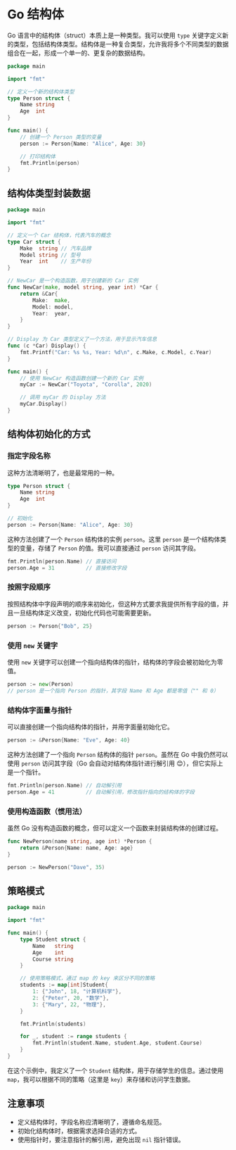# Go 结构体

Go 语言中的结构体（struct）本质上是一种类型。我可以使用 `type` 关键字定义新的类型，包括结构体类型。结构体是一种复合类型，允许我将多个不同类型的数据组合在一起，形成一个单一的、更复杂的数据结构。

```go
package main

import "fmt"

// 定义一个新的结构体类型
type Person struct {
    Name string
    Age  int
}

func main() {
    // 创建一个 Person 类型的变量
    person := Person{Name: "Alice", Age: 30}

    // 打印结构体
    fmt.Println(person)
}
```

## 结构体类型封装数据

```go
package main

import "fmt"

// 定义一个 Car 结构体，代表汽车的概念
type Car struct {
    Make  string // 汽车品牌
    Model string // 型号
    Year  int    // 生产年份
}

// NewCar 是一个构造函数，用于创建新的 Car 实例
func NewCar(make, model string, year int) *Car {
    return &Car{
        Make:  make,
        Model: model,
        Year:  year,
    }
}

// Display 为 Car 类型定义了一个方法，用于显示汽车信息
func (c *Car) Display() {
    fmt.Printf("Car: %s %s, Year: %d\n", c.Make, c.Model, c.Year)
}

func main() {
    // 使用 NewCar 构造函数创建一个新的 Car 实例
    myCar := NewCar("Toyota", "Corolla", 2020)

    // 调用 myCar 的 Display 方法
    myCar.Display()
}
```

## 结构体初始化的方式

### 指定字段名称

这种方法清晰明了，也是最常用的一种。

```go
type Person struct {
    Name string
    Age  int
}

// 初始化
person := Person{Name: "Alice", Age: 30}
```

这种方法创建了一个 `Person` 结构体的实例 `person`。这里 `person` 是一个结构体类型的变量，存储了 `Person` 的值。我可以直接通过 `person` 访问其字段。

```go
fmt.Println(person.Name) // 直接访问
person.Age = 31          // 直接修改字段
```

### 按照字段顺序

按照结构体中字段声明的顺序来初始化，但这种方式要求我提供所有字段的值，并且一旦结构体定义改变，初始化代码也可能需要更新。

```go
person := Person{"Bob", 25}
```

### 使用 `new` 关键字

使用 `new` 关键字可以创建一个指向结构体的指针，结构体的字段会被初始化为零值。

```go
person := new(Person)
// person 是一个指向 Person 的指针，其字段 Name 和 Age 都是零值（"" 和 0）
```

### 结构体字面量与指针

可以直接创建一个指向结构体的指针，并用字面量初始化它。

```go
person := &Person{Name: "Eve", Age: 40}
```

这种方法创建了一个指向 `Person` 结构体的指针 `person`。虽然在 Go 中我仍然可以使用 `person` 访问其字段（Go 会自动对结构体指针进行解引用 😊），但它实际上是一个指针。

```go
fmt.Println(person.Name) // 自动解引用
person.Age = 41          // 自动解引用，修改指针指向的结构体的字段
```

### 使用构造函数（惯用法）

虽然 Go 没有构造函数的概念，但可以定义一个函数来封装结构体的创建过程。

```go
func NewPerson(name string, age int) *Person {
    return &Person{Name: name, Age: age}
}

person := NewPerson("Dave", 35)
```

## 策略模式

```go
package main

import "fmt"

func main() {
    type Student struct {
        Name   string
        Age    int
        Course string
    }

    // 使用策略模式，通过 map 的 key 来区分不同的策略
    students := map[int]Student{
        1: {"John", 18, "计算机科学"},
        2: {"Peter", 20, "数学"},
        3: {"Mary", 22, "物理"},
    }

    fmt.Println(students)

    for _, student := range students {
        fmt.Println(student.Name, student.Age, student.Course)
    }
}
```

在这个示例中，我定义了一个 `Student` 结构体，用于存储学生的信息。通过使用 `map`，我可以根据不同的策略（这里是 `key`）来存储和访问学生数据。

## 注意事项

- 定义结构体时，字段名称应清晰明了，遵循命名规范。
- 初始化结构体时，根据需求选择合适的方式。
- 使用指针时，要注意指针的解引用，避免出现 `nil` 指针错误。
